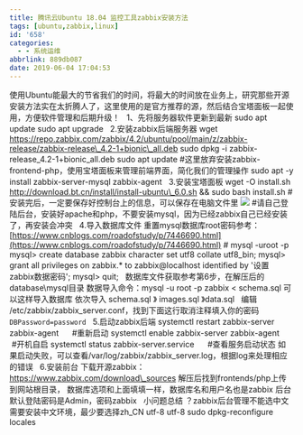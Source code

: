 ```yaml
---
title: 腾讯云Ubuntu 18.04 监控工具zabbix安装方法
tags: [ubuntu,zabbix,linux]
id: '658'
categories:
  - - 系统运维
abbrlink: 889db087
date: 2019-06-04 17:04:53
---
```


使用Ubuntu能最大的节省我们的时间，将最大的时间放在业务上，研究那些开源安装方法实在太折腾人了，这里使用的是官方推荐的源，然后结合宝塔面板一起使用，方便软件管理和后期升级！   1、先将服务器软件更新到最新 sudo apt update sudo apt upgrade   2.安装zabbix后端服务器 wget https://repo.zabbix.com/zabbix/4.2/ubuntu/pool/main/z/zabbix-release/zabbix-release\_4.2-1+bionic\_all.deb sudo dpkg -i zabbix-release\_4.2-1+bionic\_all.deb sudo apt update #这里放弃安装zabbix-frontend-php，使用宝塔面板来管理前端界面，简化我们的管理操作 sudo apt -y install zabbix-server-mysql zabbix-agent   3.安装宝塔面板 wget -O install.sh http://download.bt.cn/install/install-ubuntu\_6.0.sh && sudo bash install.sh # 安装完后，一定要保存好控制台上的信息，可以保存在电脑文件里 ![](https://gitee.com/wittzhang/pic332b/raw/master/wp-content/uploads/2019/06/20190604161102.png) #请自己登陆后台，安装好apache和php，不要安装mysql，因为已经zabbix自己已经安装了，再安装会冲突   4.导入数据库文件 重置mysql数据库root密码参考：[https://www.cnblogs.com/roadofstudy/p/7446690.html](https://www.cnblogs.com/roadofstudy/p/7446690.html) # mysql -uroot -p mysql> create database zabbix character set utf8 collate utf8\_bin; mysql> grant all privileges on zabbix.\* to zabbix@localhost identified by '设置zabbix数据密码'; mysql> quit;   数据库文件获取参考第6步，在解压后的database\\mysql目录 数据导入命令：mysql -u root -p zabbix < schema.sql 可以这样导入数据库 依次导入 schema.sql 》 images.sql 》data.sql   编辑 /etc/zabbix/zabbix\_server.conf，找到下面这行取消注释填入你的密码 `DBPassword=password`   5.启动zabbix后端 systemctl restart zabbix-server zabbix-agent      #重新启动 systemctl enable zabbix-server zabbix-agent     #开机自启 systemctl status zabbix-server.service      #查看服务启动状态 如果启动失败，可以查看/var/log/zabbix/zabbix\_server.log，根据log来处理相应的错误   6.安装前台 下载开源zabbix：https://www.zabbix.com/download\_sources 解压后找到frontends/php上传到网站根目录， 数据库选项和上面填填一样，数据库名和用户名也是zabbix 后台默认登陆密码是Admin，密码zabbix   小问题总结 ？zabbix后台管理不能选中文 需要安装中文环境，最少要选择zh\_CN utf-8 utf-8 sudo dpkg-reconfigure locales